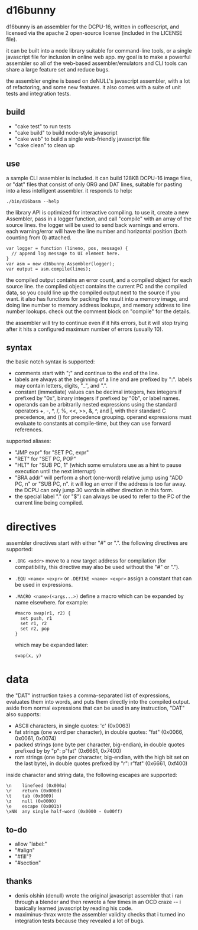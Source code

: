 
d16bunny
========

d16bunny is an assembler for the DCPU-16, written in coffeescript, and
licensed via the apache 2 open-source license (included in the LICENSE file).

it can be built into a node library suitable for command-line tools, or a
single javascript file for inclusion in online web app. my goal is to make a
powerful assembler so all of the web-based assembler/emulators and CLI tools
can share a large feature set and reduce bugs.

the assembler engine is based on deNULL's javascript assembler, with a lot of
refactoring, and some new features. it also comes with a suite of unit tests
and integration tests.

build
-----

- "cake test" to run tests
- "cake build" to build node-style javascript
- "cake web" to build a single web-friendly javascript file
- "cake clean" to clean up

use
---

a sample CLI assembler is included. it can build 128KB DCPU-16 image files,
or "dat" files that consist of only ORG and DAT lines, suitable for pasting
into a less intelligent assembler. it responds to help:

    ./bin/d16basm --help

the library API is optimized for interactive compiling. to use it, create a
new Assembler, pass in a logger function, and call "compile" with an array of
the source lines. the logger will be used to send back warnings and errors.
each warning/error will have the line number and horizontal position (both
counting from 0) attached.

    var logger = function (lineno, pos, message) {
      // append log message to UI element here.
    }
    var asm = new d16bunny.Assembler(logger);
    var output = asm.compile(lines);

the compiled output contains an error count, and a compiled object for each
source line. the compiled object contains the current PC and the compiled
data, so you could line up the compiled output next to the source if you
want. it also has functions for packing the result into a memory image, and
doing line number to memory address lookups, and memory address to line
number lookups. check out the comment block on "compile" for the details.

the assembler will try to continue even if it hits errors, but it will stop
trying after it hits a configured maximum number of errors (usually 10).

syntax
------

the basic notch syntax is supported:

- comments start with ";" and continue to the end of the line.
- labels are always at the beginning of a line and are prefixed by ":".
  labels may contain letters, digits, "_", and ".".
- constant (immediate) values can be decimal integers, hex integers if
  prefixed by "0x", binary integers if prefixed by "0b", or label names.
- operands can be arbitrarily nested expressions using the standard operators
  +, -, *, /, %, <<, >>, &, ^, and |, with their standard C precedence, and ()
  for precedence grouping. operand expressions must evaluate to constants at
  compile-time, but they can use forward references.

supported aliases:

- "JMP expr" for "SET PC, expr"
- "RET" for "SET PC, POP"
- "HLT" for "SUB PC, 1" (which some emulators use as a hint to pause
  execution until the next interrupt)
- "BRA addr" will perform a short (one-word) relative jump using "ADD PC, n"
  or "SUB PC, n". it will log an error if the address is too far away. the
  DCPU can only jump 30 words in either direction in this form.
- the special label "." (or "$") can always be used to refer to the PC of
  the current line being compiled.

directives
==========

assembler directives start with either "#" or ".". the following directives
are supported:

- `.ORG <addr>`
  move to a new target address for compilation (for compatibility, this
  directive may also be used without the "#" or ".").

- `.EQU <name> <expr>` or `.DEFINE <name> <expr>`
  assign a constant that can be used in expressions.

- `.MACRO <name>(<args...>)`
  define a macro which can be expanded by name elsewhere. for example:

      #macro swap(r1, r2) {
        set push, r1
        set r1, r2
        set r2, pop
      }

  which may be expanded later:

      swap(x, y)

data
====

the "DAT" instruction takes a comma-separated list of expressions, evaluates
them into words, and puts them directly into the compiled output. aside from
normal expressions that can be used in any instruction, "DAT" also supports:

- ASCII characters, in single quotes: 'c' (0x0063)
- fat strings (one word per character), in double quotes: "fat" (0x0066,
  0x0061, 0x0074)
- packed strings (one byte per character, big-endian), in double quotes
  prefixed by by "p": p"fat" (0x6661, 0x7400)
- rom strings (one byte per character, big-endian, with the high bit set on
  the last byte), in double quotes prefixed by "r": r"fat" (0x6661, 0xf400)

inside character and string data, the following escapes are supported:

    \n    linefeed (0x000a)
    \r    return (0x000d)
    \t    tab (0x0009)
    \z    null (0x0000)
    \e    escape (0x001b)
    \xNN  any single half-word (0x0000 - 0x00ff)

to-do
-----

- allow "label:"
- "#align"
- "#fill"?
- "#section"


thanks
------

- denis olshin (denull) wrote the original javascript assembler that i ran
  through a blender and then rewrote a few times in an OCD craze -- i
  basically learned javascript by reading his code.
- maximinus-thrax wrote the assembler validity checks that i turned ino
  integration tests because they revealed a lot of bugs.

